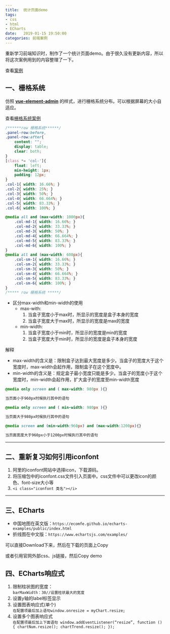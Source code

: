 ```yaml
---
title:  统计页面demo
tags:
- css
- html
- ECharts
date:   2019-01-15 19:50:00
categories: 前端案例
---
```


重新学习前端知识时，制作了一个统计页面demo。由于很久没有更新内容，所以将这次案例用到的内容整理了一下。  

查看<a href="https://runcoderhang.github.io/some-cases/geekschain/statistics/index.html">案例</a>

## 一、栅格系统

仿照 <a href="https://panjiachen.github.io/vue-element-admin/#/dashboard">**vue-element-admin**</a> 的样式，进行栅格系统分布。可以根据屏幕的大小自适应。  
  
查看<a href="https://runcoderhang.github.io/some-cases/gridsys/index.html">栅格系统案例</a>  

```css
/******row 栅格系统******/
.panel-row:before,
.panel-row:after{
    content: "";
    display: table;
    clear: both;
}
[class *= 'col-']{
    float: left;
    min-height: 1px;
    padding: 12px;
}
.col-1{ width: 16.66%; }
.col-2{ width: 25%; }
.col-3{ width: 50%; }
.col-4{ width: 66.664%; }
.col-5{ width: 83.33%; }
.col-6{ width: 100%; }

@media all and (max-width: 1000px){
    .col-md-1{ width: 16.66%; }
    .col-md-2{ width: 33.33%; }
    .col-md-3{ width: 50%; }
    .col-md-4{ width: 66.664%; }
    .col-md-5{ width: 83.33%; }
    .col-md-6{ width: 100%; }
}
@media all and (max-width: 608px){
    .col-sm-1{ width: 16.66%; }
    .col-sm-2{ width: 33.33%; }
    .col-sm-3{ width: 50%; }
    .col-sm-4{ width: 66.664%; }
    .col-sm-5{ width: 83.33%; }
    .col-sm-6{ width: 100%; }
}
/***** row 栅格系统 *****/
```

* 区分max-width和min-width的使用
    * max-with:
        1. 当盒子宽度小于max时，所显示的宽度是盒子本身的宽度
        2. 当盒子宽度大于max时，所显示的宽度是max的宽度
    * min-width:
        1. 当盒子宽度小于min时，所显示的宽度是min的宽度
        2. 当盒子宽度大于min时，所显示的宽度是盒子本身的宽度

解释

* max-width的含义是：限制盒子达到最大宽度是多少。当盒子的宽度大于这个宽度时，max-width会起作用，限制盒子在这个宽度中。
* min-width的含义是：规定盒子最小宽度只能是多少。当盒子的宽度小于这个宽度时，min-width会起作用，扩大盒子的宽度至min-width宽度  

```css
@media only screen and ( max-width: 980px ){}

当页面小于960px时候执行其中的语句
```
```css
@media only screen and ( min-width: 980px ){}

当页面大于980px时候执行其中的语句
```
```css
@media screen and (min-width:960px) and (max-width:1200px){}

当页面宽度大于960px小于1200px时候执行其中的语句
```

---------------------
## 二、重新复习如何引用iconfont

1. 阿里的iconfont网站中选择icon，下载源码。
2. 将压缩包中的iconfont.css文件引入页面中。css文件中可以更改icon的颜色、font-size大小等
3. ```<i class="iconfont 类名"></i>```

--------------------
## 三、ECharts

* 中国地图在英文版：```https://ecomfe.github.io/echarts-examples/public/index.html```
* 折线图在中文版：```https://www.echartsjs.com/examples/```

可以直接Download下来，然后在下载的页面上Copy  
  
或者引用官网外部css、js链接，然后Copy demo

## 四、ECharts响应式

1. 限制柱状图的宽度：  
```barMaxWidth：30//设置柱状最大的宽度```
2. 设置y轴的label标签显示  
3. 设置图表响应式(单个)  
```在配置项最后加上语句window.onresize = myChart.resize;```
4. 设置多个图表响应式  
```在配置项最后加上下面语句 window.addEventListener(“resize”, function () { chartNum.resize(); chartTrend.resize(); });```